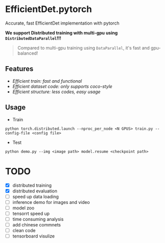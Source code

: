 # EfficientDet.pytorch
Accurate, fast EfficientDet implementation with pytorch


**We support Distributed training with multi-gpu using `DistributedDataParallel`!!!**

> Compared to multi-gpu training using `DataParallel`, it's fast and gpu-balanced!

## Features

- *Efficient train: fast and functional*
- *Efficient dataset code: only supports coco-style*
- *Efficient structure: less codes, easy usage*


## Usage

- Train

`python torch.distributed.launch --nproc_per_node <N GPUS> train.py --config-file <config file>`

- Test

`python demo.py --img <image path> model.resume <checkpoint path>`


# TODO

- [x] distributed training
- [x] distributed evaluation
- [ ] speed up data loading
- [ ] inference demo for images and video
- [ ] model zoo
- [ ] tensorrt speed up
- [ ] time consuming analysis
- [ ] add chinese commnets
- [ ] clean code
- [ ] tensorboard visulize
